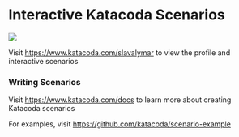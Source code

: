 # Interactive Katacoda Scenarios

[![](http://shields.katacoda.com/katacoda/slavalymar/count.svg)](https://www.katacoda.com/slavalymar "Get your profile on Katacoda.com")

Visit https://www.katacoda.com/slavalymar to view the profile and interactive scenarios

### Writing Scenarios
Visit https://www.katacoda.com/docs to learn more about creating Katacoda scenarios

For examples, visit https://github.com/katacoda/scenario-example
